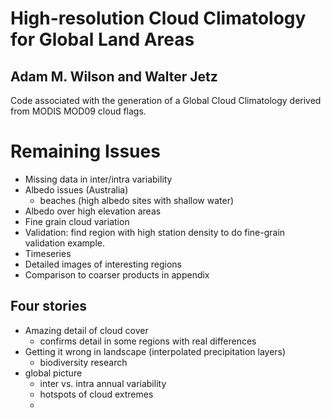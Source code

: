 High-resolution Cloud Climatology for Global Land Areas
=====

## Adam M. Wilson and Walter Jetz

Code associated with the generation of  a Global Cloud Climatology derived from MODIS MOD09 cloud flags.



# Remaining Issues

* Missing data in inter/intra variability
* Albedo issues (Australia)
   *  beaches (high albedo sites with shallow water)
* Albedo  over high elevation areas
* Fine grain cloud variation 
* Validation: find region with high station density to do fine-grain validation example. 
* Timeseries
* Detailed images of interesting regions
* Comparison to coarser products in appendix

## Four stories
 * Amazing detail of cloud cover
    * confirms detail in some regions with real differences
 * Getting it wrong in landscape  (interpolated precipitation layers)
    *   biodiversity research
 * global picture
    * inter vs. intra annual variability
    * hotspots of cloud extremes
    * 
    




